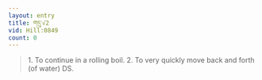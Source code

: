 ```yaml
---
layout: entry
title: གདུ་√2
vid: Hill:0849
count: 0
---
```

> 1\. To continue in a rolling boil\. 2\. To very quickly move back and forth (of water) DS\.


